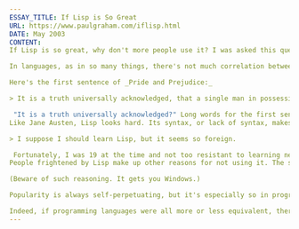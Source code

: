 ```yaml
---
ESSAY_TITLE: If Lisp is So Great
URL: https://www.paulgraham.com/iflisp.html
DATE: May 2003
CONTENT:
If Lisp is so great, why don't more people use it? I was asked this question by a student in the audience at a talk I gave recently. Not for the first time, either.

In languages, as in so many things, there's not much correlation between popularity and quality. Why does John Grisham (_King of Torts_ sales rank, 44) outsell Jane Austen (_Pride and Prejudice_ sales rank, 6191)? Would even Grisham claim that it's because he's a better writer?

Here's the first sentence of _Pride and Prejudice:_

> It is a truth universally acknowledged, that a single man in possession of a good fortune must be in want of a wife.

 "It is a truth universally acknowledged?" Long words for the first sentence of a love story.
Like Jane Austen, Lisp looks hard. Its syntax, or lack of syntax, makes it look completely [unlike](https://sep.turbifycdn.com/ty/cdn/paulgraham/acl2.lisp?t=1688221954&) the languages most people are used to. Before I learned Lisp, I was afraid of it too. I recently came across a notebook from 1983 in which I'd written:

> I suppose I should learn Lisp, but it seems so foreign.

 Fortunately, I was 19 at the time and not too resistant to learning new things. I was so ignorant that learning almost anything meant learning new things.
People frightened by Lisp make up other reasons for not using it. The standard excuse, back when C was the default language, was that Lisp was too slow. Now that Lisp dialects are among the [faster](http://shootout.alioth.debian.org/benchmark.php?test=nestedloop&lang=all&sort=cpu) languages available, that excuse has gone away. Now the standard excuse is openly circular: that other languages are more popular.

(Beware of such reasoning. It gets you Windows.)

Popularity is always self-perpetuating, but it's especially so in programming languages. More libraries get written for popular languages, which makes them still more popular. Programs often have to work with existing programs, and this is easier if they're written in the same language, so languages spread from program to program like a virus. And managers prefer popular languages, because they give them more leverage over developers, who can more easily be replaced.

Indeed, if programming languages were all more or less equivalent, there would be little justification for using any but the most popular. But they [aren't](https://www.paulgraham.com/icad.html) all equivalent, not by a long shot. And that's why less popular languages, like Jane Austen's novels, continue to survive at all. When everyone else is reading the latest John Grisham novel, there will always be a few people reading Jane Austen instead.
---
```

